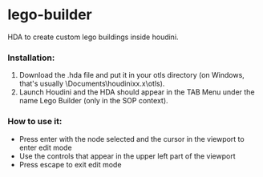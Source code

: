 # lego-builder
HDA to create custom lego buildings inside houdini.

### Installation:
1. Download the .hda file and put it in your otls directory (on Windows, that's usually \Documents\houdinixx.x\otls).
2. Launch Houdini and the HDA should appear in the TAB Menu under the name Lego Builder (only in the SOP context).

### How to use it:
- Press enter with the node selected and the cursor in the viewport to enter edit mode
- Use the controls that appear in the upper left part of the viewport
- Press escape to exit edit mode 
